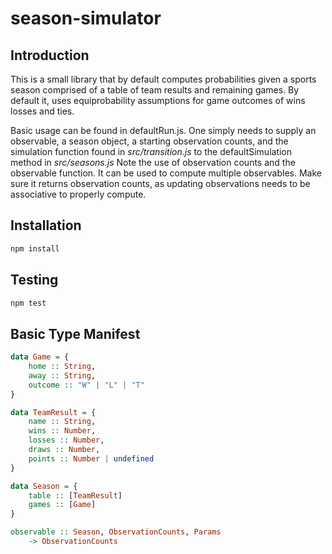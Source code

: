 # season-simulator

## Introduction

This is a small library that by default computes probabilities
given a sports season comprised of a table of team results and
remaining games. By default it, uses equiprobability assumptions
for game outcomes of wins losses and ties.

Basic usage can be found in defaultRun.js. One simply needs to 
supply an observable, a season object, a starting observation counts,
and the simulation function found in *src/transition.js* to the
defaultSimulation method in *src/seasons.js*  Note the use of 
observation counts and the observable function. It can be used 
to compute multiple observables. Make sure it returns observation
counts, as updating observations needs to be associative to
properly compute.


## Installation

```bash
npm install
```

## Testing

```bash
npm test
```

## Basic Type Manifest

```haskell
data Game = {
    home :: String,
    away :: String,
    outcome :: "W" | "L" | "T"
}

data TeamResult = {
    name :: String,
    wins :: Number,
    losses :: Number,
    draws :: Number,
    points :: Number | undefined
}

data Season = {
    table :: [TeamResult]
    games :: [Game]
}

observable :: Season, ObservationCounts, Params 
    -> ObservationCounts 

```
